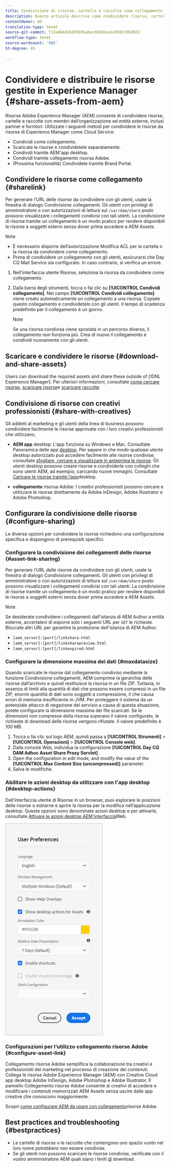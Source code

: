 ```yaml
---
title: Condivisione di risorse, cartelle e raccolte come collegamento
description: Questo articolo descrive come condividere risorse, cartelle e raccolte all'interno  risorse Experience Manager come collegamento ipertestuale.
contentOwner: AG
translation-type: tm+mt
source-git-commit: f13a884d16dd5695a0acd456bea143591fd0d822
workflow-type: tm+mt
source-wordcount: '905'
ht-degree: 4%

---
```



# Condividere e distribuire le risorse gestite in  Experience Manager {#share-assets-from-aem}

Risorse Adobe Experience Manager (AEM) consente di condividere risorse, cartelle e raccolte con membri dell’organizzazione ed entità esterne, inclusi partner e fornitori. Utilizzate i seguenti metodi per condividere le risorse da  risorse di Experience Manager come Cloud Service:

* Condividi come collegamento.
* Scaricate le risorse e condividetele separatamente.
* Condividi tramite AEM&#39;app desktop.
* Condividi tramite  collegamento risorsa Adobe.
* (Prossima funzionalità) Condividete tramite Brand Portal.

## Condividere le risorse come collegamento {#sharelink}

Per generare l’URL delle risorse da condividere con gli utenti, usate la finestra di dialogo Condivisione collegamenti. Gli utenti con privilegi di amministratore o con autorizzazioni di lettura sul `/var/dam/share` posto possono visualizzare i collegamenti condivisi con tali utenti. La condivisione di risorse tramite un collegamento è un modo pratico per rendere disponibili le risorse a soggetti esterni senza dover prima accedere a  AEM Assets.

>[!NOTE]
>
>* È necessario disporre dell’autorizzazione Modifica ACL per la cartella o la risorsa da condividere come collegamento.
>* Prima di condividere un collegamento con gli utenti, assicurarsi che Day CQ Mail Service sia configurato. In caso contrario, si verifica un errore.


1. Nell’interfaccia utente Risorse, seleziona la risorsa da condividere come collegamento.
1. Dalla barra degli strumenti, tocca o fai clic su **[!UICONTROL Condividi collegamento]**. Nel campo **[!UICONTROL Condividi collegamento]** viene creato automaticamente un collegamento a una risorsa. Copiate questo collegamento e condividetelo con gli utenti. Il tempo di scadenza predefinito per il collegamento è un giorno.

   >[!NOTE]
   >
   >Se una risorsa condivisa viene spostata in un percorso diverso, il collegamento non funziona più. Crea di nuovo il collegamento e condividi nuovamente con gli utenti.

<!--
## Share assets as a link {#sharelink}

To generate the URL for assets you want to share with users, use the Link Sharing dialog. Users with administrator privileges or with read permissions at `/var/dam/share` location are able to view the links shared with them. Sharing assets through a link is a convenient way of making resources available to external parties without them having to first log in to AEM Assets.

>[!NOTE]
>
>* You need Edit ACL permission on the folder or the asset that you want to share as a link.
>* Before you share a link with users, ensure that Day CQ Mail Service is configured. Otherwise, an error occurs.

1. In the Assets user interface, select the asset to share as a link.
1. From the toolbar, click/tap the **[!UICONTROL Share Link]**.

   An asset link is auto-created in the **[!UICONTROL Share Link]** field. Copy this link and share it with the users. The default expiration time for the link is one day.

   Alternatively, proceed to perform steps 3-7 of this procedure to add email recipients, configure the expiration time for the link, and send it from the dialog.

   >[!NOTE]
   >
   >If a shared asset is moved to a different location, its link stops working. Re-create the link and re-share with the users.

1. From the web console, open the **[!UICONTROL Day CQ Link Externalizer]** configuration and modify the following properties in the **[!UICONTROL Domains]** field with the values mentioned against each:

    * local
    * author
    * publish

   For the local and author properties, provide the URL for the local and author instance respectively. Both local and author properties have the same value if you run a single AEM author instance. For publish, provide the URL for the publish instance.

1. In the email address box of the **[!UICONTROL Link Sharing]** dialog, type the email ID of the user you want to share the link with. You can also share the link with multiple users.

   If the user is a member of your organization, select the user's email ID from the suggested email IDs that appear in the list below the typing area. For an external user, type the complete email ID and then select it from the list.

   To enable emails to be sent out to users, configure the SMTP server details in [Day CQ Mail Service](/help/assets/configure-asset-sharing.md#configmailservice).

   >[!NOTE]
   >
   >If you enter an email ID of a user that is not a member of your organization, the words "External User" are prefixed with the email ID of the user.

1. In the **[!UICONTROL Subject]** box, enter a subject for the asset you want to share.
1. In the **[!UICONTROL Message]** box, enter an optional message.
1. In the **[!UICONTROL Expiration]** field, specify an expiration date and time for the link using the date picker. By default, the expiration date is set for a week from the date you share the link.
1. To let users download the original image along with the renditions, select **[!UICONTROL Allow download of original file]**.

   >[!NOTE]
   >
   >By default, users can only download the renditions of the asset that you share as a link.

1. Click **[!UICONTROL Share]**. A message confirms that the link is shared with the users through an email.
1. To view the shared asset, click/tap the link in the email that is sent to the user. The shared asset is displayed in the **[!UICONTROL Adobe Marketing Cloud]** page.

   To toggle to the list view, click/tap the layout icon in the toolbar.

1. To generate a preview of the asset, click/tap the shared asset. To close the preview and return to the **[!UICONTROL Marketing Cloud]** page, click/tap **[!UICONTROL Back]** in the toolbar. If you have shared a folder, click/tap **[!UICONTROL Parent Folder]** to return to the parent folder.

   >[!NOTE]
   >
   >AEM supports generating the preview of assets of these MIME types: JPG, PNG, GIF, BMP, INDD, PDF, and PPT. You can only download the assets of the other MIME types.

1. To download the shared asset, click/tap **[!UICONTROL Select]** from the toolbar, click/tap the asset, and then click/tap **[!UICONTROL Download]** from the toolbar.
1. To view the assets you shared as links, go to the Assets user interface and click/tap the GlobalNav icon. Choose **[!UICONTROL Navigation]** from the list to display the Navigation pane.
1. From the Navigation pane, choose **[!UICONTROL Shared Links]** to display a list of shared assets.
1. To un-share an asset, select it and tap/click **[!UICONTROL Unshare]** from the toolbar.

A message confirms that you unshared the asset. In addition, the entry for the asset is removed from the list.
-->

## Scaricare e condividere le risorse {#download-and-share-assets}

Users can download the required assets and share these outside of [!DNL Experience Manager]. Per ulteriori informazioni, consultate [come cercare risorse](/help/assets/search-assets.md), [scaricare risorse](/help/assets/download-assets-from-aem.md)e [scaricare raccolte](manage-collections.md#download-a-collection)

## Condivisione di risorse con creativi professionisti {#share-with-creatives}

Gli addetti al marketing e gli utenti della linea di business possono condividere facilmente le risorse approvate con i loro creativi professionisti che utilizzano,

* **AEM app** desktop: L&#39;app funziona su Windows e Mac. Consultate Panoramica delle app [desktop](https://docs.adobe.com/content/help/it-IT/experience-manager-desktop-app/using/introduction.html). Per sapere in che modo qualsiasi utente desktop autorizzato può accedere facilmente alle risorse condivise, consultate [sfogliare, cercare e visualizzare in anteprima le risorse](https://docs.adobe.com/content/help/en/experience-manager-desktop-app/using/using.html#browse-search-preview-assets). Gli utenti desktop possono creare risorse e condividerle con colleghi che sono utenti AEM, ad esempio, caricando nuove immagini. Consultate [Caricare le risorse tramite l’app](https://docs.adobe.com/content/help/en/experience-manager-desktop-app/using/using.html#upload-and-add-new-assets-to-aem)desktop.

* **collegamento** risorsa Adobe: I creativi professionisti possono cercare e utilizzare le risorse direttamente da  Adobe InDesign,  Adobe Illustrator e  Adobe Photoshop.

## Configurare la condivisione delle risorse {#configure-sharing}

Le diverse opzioni per condividere le risorse richiedono una configurazione specifica e dispongono di prerequisiti specifici.

### Configurare la condivisione dei collegamenti delle risorse {#asset-link-sharing}

<!-- TBD: Web Console is not there so how to configure Day CQ email service? Or is it not required now? -->

Per generare l’URL delle risorse da condividere con gli utenti, usate la finestra di dialogo Condivisione collegamenti. Gli utenti con privilegi di amministratore o con autorizzazioni di lettura sul `/var/dam/share` posto possono visualizzare i collegamenti condivisi con tali utenti. La condivisione di risorse tramite un collegamento è un modo pratico per rendere disponibili le risorse a soggetti esterni senza dover prima accedere a  AEM Assets.

>[!NOTE]
>
>Se desiderate condividere i collegamenti dall&#39;istanza di AEM Author a entità esterne, accertatevi di esporre solo i seguenti URL per `GET` le richieste. Bloccate altri URL per garantire la protezione dell&#39;istanza di AEM Author.
>* `[aem_server]:[port]/linkshare.html`
>* `[aem_server]:[port]/linksharepreview.html`
>* `[aem_server]:[port]/linkexpired.html`


<!--
## Configure Day CQ mail service {#configmailservice}

Before you can share assets as links, configure the email service.

1. Click or tap the AEM logo, and then navigate to **[!UICONTROL Tools]** &gt; **[!UICONTROL Operations]** &gt; **[!UICONTROL Web Console]**.
1. From the list of services, locate **[!UICONTROL Day CQ Mail Service]**.
1. Click the **[!UICONTROL Edit]** icon beside the service, and configure the following parameters for **Day CQ Mail Service]** with the details mentioned against their names:

    * SMTP server host name: email server host name
    * SMTP server port: email server port
    * SMTP user: email server user name
    * SMTP password: email server password

1. Click/tap **[!UICONTROL Save]**.
-->

### Configurare la dimensione massima dei dati {#maxdatasize}

Quando scaricate le risorse dal collegamento condiviso mediante la funzione Condivisione collegamenti, AEM comprime la gerarchia delle risorse dall’archivio e quindi restituisce la risorsa in un file ZIP. Tuttavia, in assenza di limiti alla quantità di dati che possono essere compressi in un file ZIP, enormi quantità di dati sono soggetti a compressione, il che causa errori di memoria insufficiente in JVM. Per proteggere il sistema da un potenziale attacco di negazione del servizio a causa di questa situazione, potete configurare la dimensione massima dei file scaricati. Se le dimensioni non compresse della risorsa superano il valore configurato, le richieste di download delle risorse vengono rifiutate. Il valore predefinito è 100 MB.

1. Tocca o fai clic sul logo AEM, quindi passa a **[!UICONTROL Strumenti]** > **[!UICONTROL Operazioni]** > **[!UICONTROL Console web]**.
1. Dalla console Web, individua la configurazione **[!UICONTROL Day CQ DAM Adhoc Asset Share Proxy Servlet]** .
1. Open the configuration in edit mode, and modify the value of the **[!UICONTROL Max Content Size (uncompressed)]** parameter.
1. Salva le modifiche.

<!--
Add content or link about how to configure sharing via BP, DA, AAL, etc.
-->

### Abilitare le azioni desktop da utilizzare con l&#39;app desktop {#desktop-actions}

Dall’interfaccia utente di Risorse in un browser, puoi esplorare le posizioni delle risorse o estrarne e aprire la risorsa per la modifica nell’applicazione desktop. Queste opzioni sono denominate azioni desktop e per attivarle, consultate [Attivare le azioni desktop AEM&#39;interfaccia](https://docs.adobe.com/help/en/experience-manager-desktop-app/using/using.html#desktopactions-v2)Web.

![Abilitare le azioni desktop a essere utilizzate come scelte rapide quando si lavora con l&#39;app desktop](assets/enable_desktop_actions.png)

### Configurazioni per l’utilizzo  collegamento risorse Adobe {#configure-asset-link}

 Collegamento risorse Adobe semplifica la collaborazione tra creativi e professionisti del marketing nel processo di creazione dei contenuti. Collega le risorse Adobe Experience Manager (AEM) con Creative Cloud app desktop  Adobe InDesign,  Adobe Photoshop e  Adobe Illustrator. Il pannello Collegamento risorse  Adobe consente ai creativi di accedere e modificare i contenuti memorizzati  AEM Assets senza uscire dalle app creative che conoscono maggiormente.

Scopri [come configurare AEM da usare con  collegamento](https://helpx.adobe.com/it/enterprise/using/configure-aem-assets-for-asset-link.html)risorse Adobe.

## Best practices and troubleshooting {#bestpractices}

* Le cartelle di risorse o le raccolte che contengono uno spazio vuoto nel loro nome potrebbero non essere condivise.
* Se gli utenti non possono scaricare le risorse condivise, verificate con il vostro amministratore AEM quali siano i limiti [di](#maxdatasize) download.

<!--
* If you cannot send email with links to shared assets or if the other users cannot receive your email, check with your AEM administrator if the [email service](/help/assets/configure-asset-sharing.md#configmailservice) is configured or not. 
* If you cannot share assets using link sharing functionality, ensure that you have the appropriate permissions. See [share assets](#sharelink).
-->

<!--
Add content or link about how to share using Brand Portal when it is available on Cloud Service.
-->
